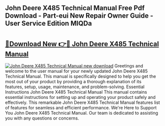## John Deere X485 Technical Manual Free Pdf Download - Part-eui New Repair Owner Guide - User Service Edition MlQDa

# <h2><a href="http://bc90998.oget.top/?id=John+Deere+X485+Technical+Manual">🔗Download New 👉🔴 John Deere X485 Technical Manual</a></h2>

[![John Deere X485 Technical Manual new download](https://i.imgur.com/5g1atiW.png)](http://bc90998.oget.top/?id=John+Deere+X485+Technical+Manual)
Greetings and welcome to the user manual for your newly updated John Deere X485 Technical Manual. This manual is specifically designed to help you get the most out of your product by providing a thorough explanation of its features, setup, usage, maintenance, and problem-solving. Essential Instructions John Deere X485 Technical Manual This manual contains essential instructions for setting up and operating your product safely and effectively. This remarkable John Deere X485 Technical Manual features list of features for seamless and efficient performance. We're Here to Support You John Deere X485 Technical Manual. Our team is dedicated to assisting you with any questions or concerns.
